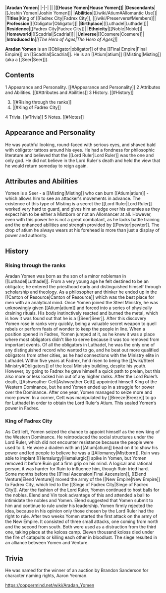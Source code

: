 |**Aradan Yomen**|
|-|-|
||
|**[[House Yomen\|House Yomen]]**|
|**Descendants**|[[Joshin Yomen\|Joshin Yomen]]|
|**Abilities**|[[/wiki/Atium#Allomantic Use]]|
|**Titles**|King of [[Fadrex City\|Fadrex City]], [[/wiki/Preservers#Members]]|
|**Profession**|[[Obligator\|Obligator]]|
|**Birthplace**|[[Luthadel\|Luthadel]]|
|**Residence**|[[Fadrex City\|Fadrex City]]|
|**Ethnicity**|[[Noble\|Noble]]|
|**Homeworld**|[[Scadrial\|Scadrial]]|
|**Universe**|[[Cosmere\|Cosmere]]|
|**Introduced In**|*[[The Hero of Ages\|The Hero of Ages]]*|

**Aradan Yomen** is an [[Obligator\|obligator]] of the [[Final Empire\|Final Empire]] on [[Scadrial\|Scadrial]]. He is an [[Atium\|atium]] [[Misting\|Misting]] (aka a [[Seer\|Seer]]).

## Contents

1 Appearance and Personality. [[#Appearance and Personality]] 
2 Attributes and Abilities. [[#Attributes and Abilities]] 
3 History. [[#History]] 

3. [[#Rising through the ranks]] 
3. [[#King of Fadrex City]] 


4 Trivia. [[#Trivia]] 
5 Notes. [[#Notes]] 


## Appearance and Personality
He was youthful looking, round-faced with serious eyes, and shaved bald with obligator tattoos around his eyes.  He had a fondness for philosophic literature and believed that the [[Lord Ruler\|Lord Ruler]] was the one and only god. He did not believe in the Lord Ruler's death and held the view that he would return someday to reign again.

## Attributes and Abilities
Yomen is a Seer - a [[Misting\|Misting]] who can burn [[Atium\|atium]] - which allows him to see an attacker's movements in advance. The existence of this type of Misting is a secret the [[Lord Ruler\|Lord Ruler]] worked very hard to guard, and gives him an edge over his enemies as they expect him to be either a Mistborn or not an Allomancer at all. However, even with this power he is not a great combatant, as he lacks battle training and the enhanced abilities and strength provided by [[Pewter\|pewter]].
The drop of atium he always wears at his forehead is more than just a display of power and authority.

## History
### Rising through the ranks
Aradan Yomen was born as the son of a minor nobleman in [[Luthadel\|Luthadel]]. From a very young age he felt destined to be an obligator; he entered the priesthood early and distinguished himself through scholarship and theology. As a philosopher and thinker he ended up in the [[Canton of Resource\|Canton of Resource]] which was the best place for men with an analytical mind.
Once Yomen joined the Steel Ministry, he was unknowingly given [[Atium\|atium]] and forced into a series of physically draining rituals. His body instinctively reacted and burned the metal, which is how it was found out that he is a [[Seer\|Seer]].
After this discovery Yomen rose in ranks very quickly, being a valuable secret weapon to quell rebels or perform feats of wonder to keep the people in line.
When a position opened in Fadrex, Yomen jumped at it, as he knew it was a place where most obligators didn't like to serve because it was too removed from important events. Of all the obligators in Luthadel, he was the only one of any distinguished record who wanted to go, and he beat out more qualified obligators from other cities, as he had connections with the Ministry elite in Luthadel.
Within five years at Fadrex, he'd risen to being the [[/wiki/Steel Ministry#Obligators]] of the local Ministry building, despite his youth. However, by going to Fadrex he gave himself a quick path to prelan, but this also more or less locked him out of any higher ranks. After the Lord Ruler’s death, [[Ashweather Cett\|Ashweather Cett]] appointed himself King of the Western Dominance, but he and Yomen ended up in a struggle for power over the Dominance. After one year, Yomen managed to seize more and more power. In a corner, Cett was manipulated by [[Breeze\|Breeze]] to go for Luthadel in order to obtain the Lord Ruler’s Atium. This sealed Yomen’s power in Fadrex.

### King of Fadrex City
As Cett left, Yomen seized the chance to appoint himself as the new king of the Western Dominance. He reintroduced the social structures under the Lord Ruler, which did not encounter resistance because the people were used to it. He wore a diadem with an [[Atium\|atium]] bead on it to show his power and led people to believe he was a [[Allomancy\|Mistborn]]. Ruin was able to implant [[Hemalurgy\|Hemalurgic]] spike in Yomen, but Yomen removed it before Ruin got a firm grip on his mind. A logical and rational person, it was harder for Ruin to influence him, though Ruin tried hard.
Some months before the [[Final Ascension\|Final Ascension]], [[Elend Venture\|Elend Venture]] moved the army of the [[New Empire\|New Empire]] to Fadrex City, which led to the [[Siege of Fadrex City\|Siege of Fadrex City]]. After the fashion of the Lord Ruler, Yomen continued to host balls for the nobles. Elend and Vin took advantage of this and attended a ball to intimidate the nobles and Yomen. Elend suggested that Yomen submit to him and continue to rule under his leadership. Yomen firmly rejected the idea, because in his opinion only those chosen by the Lord Ruler had the right to rule.
After two weeks Yomen started the first attack on the army of the New Empire. It consisted of three small attacks, one coming from north and the second from south. Both were used as a distraction from the third one, taking place at the koloss camp. Eleven thousand koloss died under the fire of catapults or killing each other in bloodlust.
The siege resulted in an alliance between Yomen and Venture.

## Trivia
He was named for the winner of an auction by Brandon Sanderson for character naming rights, Aaron Yeoman.


https://coppermind.net/wiki/Aradan_Yomen